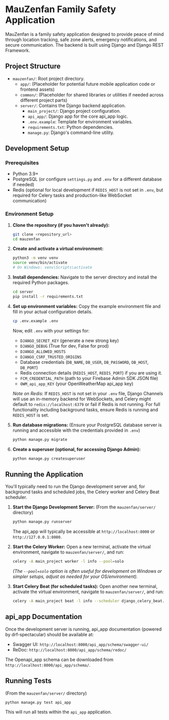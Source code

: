 # MauZenfan Family Safety Application

MauZenfan is a family safety application designed to provide peace of mind through location tracking, safe zone alerts, emergency notifications, and secure communication. The backend is built using Django and Django REST Framework.

## Project Structure

- `mauzenfan/`: Root project directory.
  - `app/`: (Placeholder for potential future mobile application code or frontend assets)
  - `common/`: (Placeholder for shared libraries or utilities if needed across different project parts)
  - `server/`: Contains the Django backend application.
    - `main_project/`: Django project configuration.
    - `api_app/`: Django app for the core api_app logic.
    - `.env.example`: Template for environment variables.
    - `requirements.txt`: Python dependencies.
    - `manage.py`: Django's command-line utility.

## Development Setup

### Prerequisites

- Python 3.9+
- PostgreSQL (or configure `settings.py` and `.env` for a different database if needed)
- Redis (optional for local development if `REDIS_HOST` is not set in `.env`, but required for Celery tasks and production-like WebSocket communication)

### Environment Setup

1.  **Clone the repository (if you haven't already):**
    ```bash
    git clone <repository_url>
    cd mauzenfan
    ```

2.  **Create and activate a virtual environment:**
    ```bash
    python3 -m venv venv
    source venv/bin/activate
    # On Windows: venv\Scripts\activate
    ```

3.  **Install dependencies:**
    Navigate to the server directory and install the required Python packages.
    ```bash
    cd server
    pip install -r requirements.txt
    ```

4.  **Set up environment variables:**
    Copy the example environment file and fill in your actual configuration details.
    ```bash
    cp .env.example .env
    ```
    Now, edit `.env` with your settings for:
    - `DJANGO_SECRET_KEY` (generate a new strong key)
    - `DJANGO_DEBUG` (True for dev, False for prod)
    - `DJANGO_ALLOWED_HOSTS`
    - `DJANGO_CSRF_TRUSTED_ORIGINS`
    - Database credentials (`DB_NAME`, `DB_USER`, `DB_PASSWORD`, `DB_HOST`, `DB_PORT`)
    - Redis connection details (`REDIS_HOST`, `REDIS_PORT`) if you are using it.
    - `FCM_CREDENTIAL_PATH` (path to your Firebase Admin SDK JSON file)
    - `OWM_api_app_KEY` (your OpenWeatherMap api_app key)

    *Note on Redis*: If `REDIS_HOST` is not set in your `.env` file, Django Channels will use an in-memory backend for WebSockets, and Celery might default to `redis://localhost:6379` or fail if Redis is not running. For full functionality including background tasks, ensure Redis is running and `REDIS_HOST` is set.

5.  **Run database migrations:**
    (Ensure your PostgreSQL database server is running and accessible with the credentials provided in `.env`)
    ```bash
    python manage.py migrate
    ```

6.  **Create a superuser (optional, for accessing Django Admin):**
    ```bash
    python manage.py createsuperuser
    ```

## Running the Application

You'll typically need to run the Django development server and, for background tasks and scheduled jobs, the Celery worker and Celery Beat scheduler.

1.  **Start the Django Development Server:**
    (From the `mauzenfan/server/` directory)
    ```bash
    python manage.py runserver
    ```
    The api_app will typically be accessible at `http://localhost:8000` or `http://127.0.0.1:8000`.

2.  **Start the Celery Worker:**
    Open a new terminal, activate the virtual environment, navigate to `mauzenfan/server/`, and run:
    ```bash
    celery -A main_project worker -l info --pool=solo
    ```
    *(The `--pool=solo` option is often useful for development on Windows or simpler setups, adjust as needed for your OS/environment).*

3.  **Start Celery Beat (for scheduled tasks):**
    Open another new terminal, activate the virtual environment, navigate to `mauzenfan/server/`, and run:
    ```bash
    celery -A main_project beat -l info --scheduler django_celery_beat.schedulers:DatabaseScheduler
    ```

## api_app Documentation

Once the development server is running, api_app documentation (powered by drf-spectacular) should be available at:
- Swagger UI: `http://localhost:8000/api_app/schema/swagger-ui/`
- ReDoc: `http://localhost:8000/api_app/schema/redoc/`

The Openapi_app schema can be downloaded from `http://localhost:8000/api_app/schema/`.

## Running Tests
(From the `mauzenfan/server/` directory)
```bash
python manage.py test api_app
```
This will run all tests within the `api_app` application.
